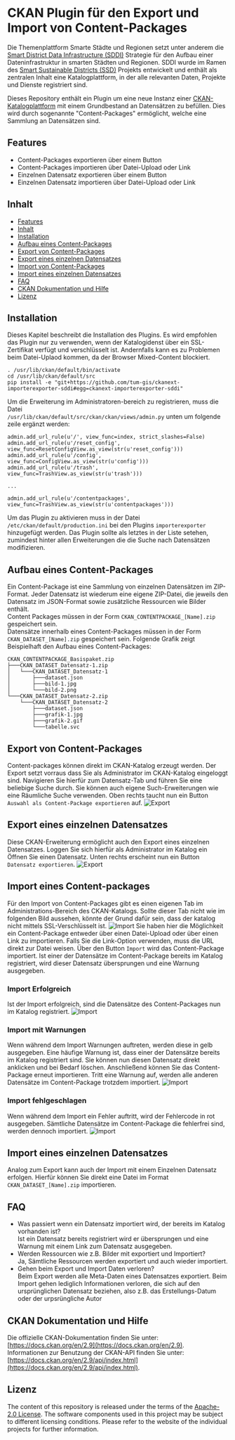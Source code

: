 # CKAN Plugin für den Export und Import von Content-Packages

Die Themenplattform Smarte Städte und Regionen setzt unter anderem die [Smart District Data Infrastructure (SDDI)](https://www.lrg.tum.de/gis/projekte/sddi/) Strategie für den Aufbau einer Dateninfrastruktur in smarten Städten und Regionen. SDDI wurde im Ramen des [Smart Sustainable Districts (SSD)](https://www.lrg.tum.de/gis/projekte/smart-sustainable-districts-ssd/) Projekts entwickelt und enthält als zentralen Inhalt eine Katalogplattform, in der alle relevanten Daten, Projekte und Dienste registriert sind.

Dieses Repository enthält ein Plugin um eine neue Instanz einer [CKAN-Katalogplattform](https://ckan.org) mit einem Grundbestand an Datensätzen zu befüllen. Dies wird durch sogenannte "Content-Packages" ermöglicht, welche eine Sammlung an Datensätzen sind.


## Features

* Content-Packages exportieren über einem Button
* Content-Packages importieren über Datei-Upload oder Link
* Einzelnen Datensatz exportieren über einem Button
* Einzelnen Datensatz importieren über Datei-Upload oder Link


## Inhalt

* [Features](#features)
* [Inhalt](#inhalt)
* [Installation](#installation)
* [Aufbau eines Content-Packages](#aufbau-eines-content-packages)
* [Export von Content-Packages](#export-von-content-packages)
* [Export eines einzelnen Datensatzes](#export-eines-einzelnen-Datensatzes)
* [Import von Content-Packages](#import-von-content-packages)
* [Import eines einzelnen Datensatzes](#import-eines-einzelnen-Datensatzes)
* [FAQ](#FAQ)
* [CKAN Dokumentation und Hilfe](#ckan-dokumentation-und-hilfe)
* [Lizenz](#lizenz)


## Installation

Dieses Kapitel beschreibt die Installation des Plugins. Es wird empfohlen das Plugin nur zu verwenden, wenn der Katalogidenst über ein SSL-Zertifikat verfügt und verschlüsselt ist. Andernfalls kann es zu Problemen beim Datei-Uplaod kommen, da der Browser Mixed-Content blockiert.

```
. /usr/lib/ckan/default/bin/activate
cd /usr/lib/ckan/default/src
pip install -e "git+https://github.com/tum-gis/ckanext-importerexporter-sddi#egg=ckanext-importerexporter-sddi"
```

Um die Erweiterung im Administratoren-bereich zu registrieren, muss die Datei  
`/usr/lib/ckan/default/src/ckan/ckan/views/admin.py`
unten um folgende zeile ergänzt werden:
```
admin.add_url_rule(u'/', view_func=index, strict_slashes=False)
admin.add_url_rule(u'/reset_config', view_func=ResetConfigView.as_view(str(u'reset_config')))
admin.add_url_rule(u'/config', view_func=ConfigView.as_view(str(u'config')))
admin.add_url_rule(u'/trash', view_func=TrashView.as_view(str(u'trash')))

...

admin.add_url_rule(u'/contentpackages', view_func=TrashView.as_view(str(u'contentpackages')))
```

Um das Plugin zu aktivieren muss in der Datei `/etc/ckan/default/production.ini` bei den Plugins `importerexporter` hinzugefügt werden. Das Plugin sollte als letztes in der Liste setehen, zumindest hinter allen Erweiterungen die die Suche nach Datensätzen modifizieren.


## Aufbau eines Content-Packages
Ein Content-Package ist eine Sammlung von einzelnen Datensätzen im ZIP-Format. Jeder Datensatz ist wiederum eine eigene ZIP-Datei, die jeweils den Datensatz im JSON-Format sowie zusätzliche Ressourcen wie Bilder enthält.  
Content Packages müssen in der Form `CKAN_CONTENTPACKAGE_[Name].zip` gespeichert sein.  
Datensätze innerhalb eines Content-Packages müssen in der Form `CKAN_DATASET_[Name].zip` gespeichert sein.
Folgende Grafik zeigt Beispielhaft den Aufbau eines Content-Packages:

```
CKAN_CONTENTPACKAGE_Basispaket.zip  
├───CKAN_DATASET_Datensatz-1.zip  
│   └───CKAN_DATASET_Datensatz-1  
│       ├───dataset.json
│       ├───bild-1.jpg
│       └───bild-2.png
└───CKAN_DATASET_Datensatz-2.zip  
    └───CKAN_DATASET_Datensatz-2  
        ├───dataset.json
        ├───grafik-1.jpg
		├───grafik-2.gif
        └───tabelle.svc 
```

## Export von Content-Packages
Content-packages können direkt im CKAN-Katalog erzeugt werden. Der Export setzt vorraus dass Sie als Administrator im CKAN-Katalog eingeloggt sind. Navigieren Sie hierfür zum Datensatz-Tab und führen Sie eine beliebige Suche durch. Sie können auch eigene Such-Erweiterungen wie eine Räumliche Suche verwenden. Oben rechts taucht nun ein Button `Auswahl als Content-Package exportieren` auf.
![Export](images/exp_cont.PNG?raw=true "Export")


## Export eines einzelnen Datensatzes
Diese CKAN-Erweiterung ermöglicht auch den Export eines einzelnen Datensatzes. Loggen Sie sich hierfür als Administrator im Katalog ein Öffnen Sie einen Datensatz. Unten rechts erscheint nun ein Button `Datensatz exportieren`.
![Export](images/exp_data.PNG?raw=true "Export")


## Import eines Content-packages
Für den Import von Content-Packages gibt es einen eigenen Tab im Administrations-Bereich des CKAN-Katalogs. Sollte dieser Tab nicht wie im folgenden Bild aussehen, könnte der Grund dafür sein, dass der katalog nicht mittels SSL-Verschlüsselt ist.
![Import](images/imp_cont.PNG?raw=true "Import")
Sie haben hier die Möglichkeit ein Content-Package entweder über einen Datei-Upload oder über einen Link zu importieren. Falls Sie die Link-Option verwenden, muss die URL direkt zur Datei weisen. Über den Button `Import` wird das Content-Package importiert. Ist einer der Datensätze im Content-Package bereits im Katalog registriert, wird dieser Datensatz übersprungen und eine Warnung ausgegeben.

### Import Erfolgreich
Ist der Import erfolgreich, sind die Datensätze des Content-Packages nun im Katalog registriert.
![Import](images/imp_cont_success.PNG?raw=true "Import")

### Import mit Warnungen
Wenn während dem Import Warnungen auftreten, werden diese in gelb ausgegeben. Eine häufige Warnung ist, dass einer der Datensätze bereits im Katalog registriert sind. Sie können nun diesen Datensatz direkt anklicken und bei Bedarf löschen. Anschließend können Sie das Content-Package erneut importieren. Tritt eine Warnung auf, werden alle anderen Datensätze im Content-Package trotzdem importiert.
![Import](images/imp_cont_warning.PNG?raw=true "Import")

### Import fehlgeschlagen
Wenn während dem Import ein Fehler auftritt, wird der Fehlercode in rot ausgegeben. Sämtliche Datensätze im Content-Package die fehlerfrei sind, werden dennoch importiert.
![Import](images/imp_cont_error.PNG?raw=true "Import")

## Import eines einzelnen Datensatzes
Analog zum Export kann auch der Import mit einem Einzelnen Datensatz erfolgen. Hierfür können Sie direkt eine Datei im Format `CKAN_DATASET_[Name].zip` importieren.


## FAQ

* Was passiert wenn ein Datensatz importiert wird, der bereits im Katalog vorhanden ist?  
Ist ein Datensatz bereits registriert wird er übersprungen und eine Warnung mit einem Link zum Datensatz ausgegeben.
* Werden Ressourcen wie z.B. Bilder mit exportiert und Importiert?  
Ja, Sämtliche Ressourcen werden exportiert und auch wieder importiert.
* Gehen beim Export und Import Daten verloren?  
Beim Export werden alle Meta-Daten eines Datensatzes exportiert. Beim Import gehen lediglich Informationen verloren, die sich auf den ursprünglichen Datensatz beziehen, also z.B. das Erstellungs-Datum oder der urpsrüngliche Autor

## CKAN Dokumentation und Hilfe

Die offizielle CKAN-Dokumentation finden Sie unter: [https://docs.ckan.org/en/2.9](https://docs.ckan.org/en/2.9).  
Informationen zur Benutzung der CKAN-API finden Sie unter: [https://docs.ckan.org/en/2.9/api/index.html](https://docs.ckan.org/en/2.9/api/index.html).


## Lizenz

The content of this repository is released under the terms of the [Apache-2.0 License](https://github.com/tum-gis/3dcitydb-docker-postgis/blob/master/LICENSE). The software components used in this project may be subject to different licensing conditions. Please refer to the website of the individual projects for further information.